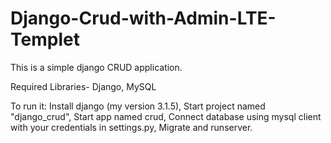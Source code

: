 # Django-Crud-with-Admin-LTE-Templet
This is a simple django CRUD application. 


Required Libraries-
Django, MySQL


To run it:
Install django (my version 3.1.5),
Start project named "django_crud",
Start app named crud,
Connect database using mysql client with your credentials in settings.py,
Migrate and runserver.
